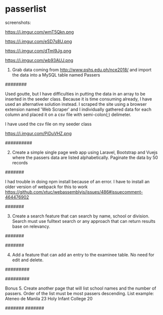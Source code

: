 # passerlist



screenshots:

https://i.imgur.com/wmT5Qkn.png

https://i.imgur.com/eSD7s8U.png

https://i.imgur.com/dTmI9Jg.png

https://i.imgur.com/wb93AUJ.png



1. Grab data coming from http://www.pshs.edu.ph/nce2018/ and import the data into a MySQL table named Passers

########

Used goutte, but I have difficulties in putting the data in an array to be inserted in the seeder class. Because it is time consuming already, I have used an alternative solution instead. I scraped the site using a browser extension named 'Web Scraper' and I individually gathered data for each column and placed it on a csv file with semi-colon(;) delimeter.

I have used the csv file on my seeder class

https://i.imgur.com/PiDuVHZ.png

##########

2. Create a simple single page web app using Laravel, Bootstrap and Vuejs where the passers data are listed alphabetically.  Paginate the data by 50 records


#######

I had trouble in doing npm install because of an error. I have to install an older version of webpack for this to work
https://github.com/xtuc/webassemblyjs/issues/486#issuecomment-464476902

#######

3. Create a search feature that can search by name, school or division. Search must use fulltext search or any approach that can return results base on relevancy.

#######

#######

4. Add a feature that can add an entry to the examinee table. No need for edit and delete.

#########

#########


Bonus
5. Create another page that will list school names and the number of passers.  Order of the list must be most passers descending. List example:
      Ateneo de Manila           23
      Holy Infant College     20

#######
#######
